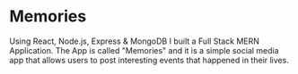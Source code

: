 # Memories
Using React, Node.js, Express & MongoDB I built a Full Stack MERN Application. The App is called "Memories" and it is a simple social media app that allows users to post interesting events that happened in their lives.
